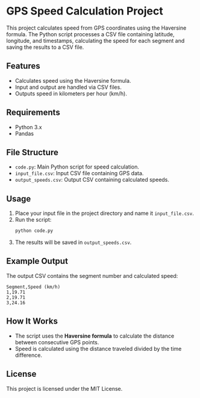 # GPS Speed Calculation Project

This project calculates speed from GPS coordinates using the Haversine formula. The Python script processes a CSV file containing latitude, longitude, and timestamps, calculating the speed for each segment and saving the results to a CSV file.

## Features
- Calculates speed using the Haversine formula.
- Input and output are handled via CSV files.
- Outputs speed in kilometers per hour (km/h).

## Requirements
- Python 3.x
- Pandas

## File Structure
- `code.py`: Main Python script for speed calculation.
- `input_file.csv`: Input CSV file containing GPS data.
- `output_speeds.csv`: Output CSV containing calculated speeds.

## Usage

1. Place your input file in the project directory and name it `input_file.csv`.
2. Run the script:
   ```bash
   python code.py
   ```
3. The results will be saved in `output_speeds.csv`.

## Example Output
The output CSV contains the segment number and calculated speed:

```csv
Segment,Speed (km/h)
1,19.71
2,19.71
3,24.16
```

## How It Works
- The script uses the **Haversine formula** to calculate the distance between consecutive GPS points.
- Speed is calculated using the distance traveled divided by the time difference.

## License
This project is licensed under the MIT License.

